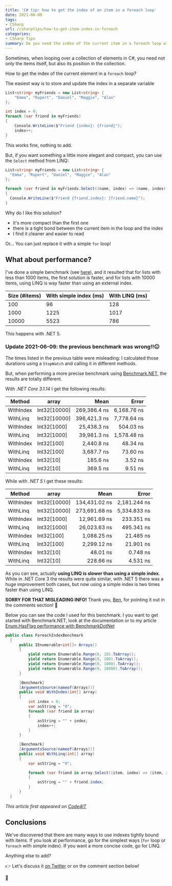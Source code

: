 ```yaml
---
title: 'C# tip: how to get the index of an item in a foreach loop'
date: 2021-06-08
tags:
- CSharp
url: /csharptips/how-to-get-item-index-in-foreach
categories:
- CSharp Tips
summary: Do you need the index of the current item in a foreach loop with C#? Here you'll see two approaches.
---
```


Sometimes, when looping over a collection of elements in C#, you need not only the items itself, but also its position in the collection.

How to get the index of the current element in a `foreach` loop?

The easiest way is to store and update the index in a separate variable

```cs
List<string> myFriends = new List<string> {
    "Emma", "Rupert", "Daniel", "Maggie", "Alan"
};

int index = 0;
foreach (var friend in myFriends)
{
    Console.WriteLine($"Friend {index}: {friend}");
    index++;
}
```

This works fine, nothing to add.

But, if you want something a little more elegant and compact, you can use the `Select` method from LINQ:

```cs
List<string> myFriends = new List<string> {
  "Emma", "Rupert", "Daniel", "Maggie", "Alan"
};

foreach (var friend in myFriends.Select((name, index) => (name, index)))
{
  Console.WriteLine($"Friend {friend.index}: {friend.name}");
}
```

Why do I like this solution?

- it's more compact than the first one
- there is a tight bond between the current item in the loop and the index
- I find it cleaner and easier to read

Or... You can just replace it with a simple `for` loop!

## What about performance?

I've done a simple benchmark (see [here](https://twitter.com/BelloneDavide/status/1333516188262002688)), and it resulted that for lists with less than 1000 items, the first solution is faster, and for lists with 10000 items, using LINQ is way faster than using an external index.

| Size (#items) | With simple index (ms) | With LINQ (ms) |
| ------------- | ---------------------- | -------------- |
| 100           | 96                     | 128            |
| 1000          | 1225                   | 1017           |
| 10000         | 5523                   | 786            |

This happens with .NET 5.

### Update 2021-06-09: the previous benchmark was wrong!!😐

The times listed in the previous table were misleading: I calculated those durations using a `StopWatch` and calling it in different methods.

But, when performing a more precise benchmark using [Benchmark.NET](https://benchmarkdotnet.org/articles/overview.html "Benchamark.NET website"), the results are totally different.

With _.NET Core 3.1.14_ I get the following results:

| Method    | array        |         Mean |       Error |
| --------- | ------------ | -----------: | ----------: |
| WithIndex | Int32[10000] | 269,386.4 ns | 6,168.76 ns |
| WithLinq  | Int32[10000] | 396,421.3 ns | 7,778.64 ns |
| WithIndex | Int32[1000]  |  25,438.3 ns |   504.03 ns |
| WithLinq  | Int32[1000]  |  39,981.3 ns | 1,578.48 ns |
| WithIndex | Int32[100]   |   2,440.8 ns |    48.34 ns |
| WithLinq  | Int32[100]   |   3,687.7 ns |    73.60 ns |
| WithIndex | Int32[10]    |     185.6 ns |     3.52 ns |
| WithLinq  | Int32[10]    |     369.5 ns |     9.51 ns |

While with _.NET 5_ I get these results:

| Method    | array        |          Mean |        Error |
| --------- | ------------ | ------------: | -----------: |
| WithIndex | Int32[10000] | 134,431.02 ns | 2,181.244 ns |
| WithLinq  | Int32[10000] | 273,691.68 ns | 5,334.833 ns |
| WithIndex | Int32[1000]  |  12,961.69 ns |   233.351 ns |
| WithLinq  | Int32[1000]  |  26,023.63 ns |   495.341 ns |
| WithIndex | Int32[100]   |   1,088.25 ns |    21.485 ns |
| WithLinq  | Int32[100]   |   2,299.12 ns |    21.901 ns |
| WithIndex | Int32[10]    |      48.01 ns |     0.748 ns |
| WithLinq  | Int32[10]    |     228.66 ns |     4.531 ns |

As you can see, actually **using LINQ is slower than using a simple index**. While in .NET Core 3 the results were quite similar, with .NET 5 there was a huge improvement both cases, but now using a simple index is two times faster than using LINQ.

**SORRY FOR THAT MISLEADING INFO!** Thank you, [Ben](https://github.com/bbuerger), for pointing it out in the comments section! 🙏

Below you can see the code I used for this benchmark. I you want to get started with Benchmark.NET, look at the documentation or to my article [Enum.HasFlag performance with BenchmarkDotNet](https://www.code4it.dev/blog/hasflag-performance-benchmarkdotnet)

```cs
public class ForeachIndexBenchmark
  {
      public IEnumerable<int[]> Arrays()
      {
          yield return Enumerable.Range(0, 10).ToArray();
          yield return Enumerable.Range(0, 100).ToArray();
          yield return Enumerable.Range(0, 1000).ToArray();
          yield return Enumerable.Range(0, 10000).ToArray();
      }

      [Benchmark]
      [ArgumentsSource(nameof(Arrays))]
      public void WithIndex(int[] array)
      {
          int index = 0;
          var asString = "0";
          foreach (var friend in array)
          {
              asString = "" + index;
              index++;
          }
      }

      [Benchmark]
      [ArgumentsSource(nameof(Arrays))]
      public void WithLinq(int[] array)
      {
          var asString = "0";

          foreach (var friend in array.Select((item, index) => (item, index)))
          {
              asString = "" + friend.index;
          }
      }
  }

```

_This article first appeared on [Code4IT](https://www.code4it.dev/)_

## Conclusions

We've discovered that there are many ways to use indexes tightly bound with items. If you look at performance, go for the simplest ways (`for` loop or `foreach` with simple index). If you want a more concise code, go for LINQ.

Anything else to add?

👉 Let's discuss it [on Twitter](https://twitter.com/BelloneDavide/status/1333463303490658304) or on the comment section below!

🐧

